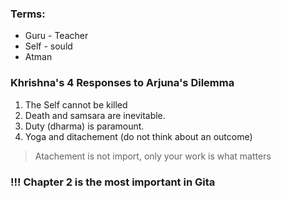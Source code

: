 ### Terms:
- Guru - Teacher
- Self - sould
- Atman

### Khrishna's 4 Responses to Arjuna's Dilemma
1. The Self cannot be killed
2. Death and samsara are inevitable.
3. Duty (dharma) is paramount.
4. Yoga and ditachement (do not think about an outcome)

> Atachement is not import, only your work is what matters
### !!! Chapter 2 is the most important in Gita
